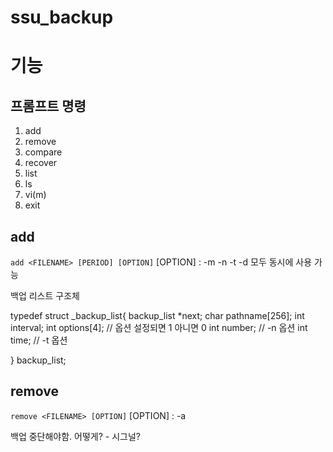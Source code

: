 # ssu_backup

# 기능

## 프롬프트 명령

1. add
2. remove
3. compare
4. recover
5. list
6. ls
7. vi(m)
8. exit


## add
` add <FILENAME> [PERIOD] [OPTION] `
[OPTION] : 
    -m
    -n
    -t
    -d
모두 동시에 사용 가능

백업 리스트 구조체

typedef struct _backup_list{
    backup_list *next;
    char pathname[256];
    int interval;
    int options[4]; // 옵션 설정되면 1 아니면 0
    int number; // -n 옵션
    int time;   // -t 옵션

} backup_list;


## remove
` remove <FILENAME> [OPTION] `
[OPTION] : 
    -a

백업 중단해야함. 어떻게? - 시그널?
